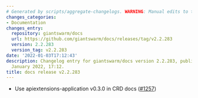 ```yaml
---
# Generated by scripts/aggregate-changelogs. WARNING: Manual edits to this files will be overwritten.
changes_categories:
- Documentation
changes_entry:
  repository: giantswarm/docs
  url: https://github.com/giantswarm/docs/releases/tag/v2.2.283
  version: 2.2.283
  version_tag: v2.2.283
date: '2022-01-03T17:12:43'
description: Changelog entry for giantswarm/docs version 2.2.283, published on 03
  January 2022, 17:12.
title: docs release v2.2.283
---
```


- Use apiextensions-application v0.3.0 in CRD docs ([#1257](https://github.com/giantswarm/docs/pull/1257))
